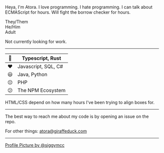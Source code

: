 Heya, I'm Atora. I love programming. I hate programming. I can talk about ECMAScript for hours. Will fight the borrow checker for hours.

They/Them  
He/Him  
Adult

Not currently looking for work.

---

|💙| Typescript, Rust |
| - | - |
|❤️| Javascript, SQL, C# |
|😃| Java, Python |
|😐| PHP |
|😕| The NPM Ecosystem |

HTML/CSS depend on how many hours I've been trying to align boxes for.

---

The best way to reach me about my code is by opening an issue on the repo.

For other things: atora@giraffeduck.com

---

[Profile Picture by @siggymcc](https://twitter.com/siggymcc/status/1566071435461738496)
